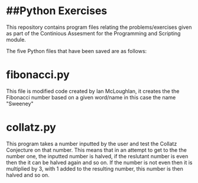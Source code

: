 ##Python Exercises
==================
This repository contains program files relating the problems/exercises given as part of 
the Continious Assesment for the Programming and Scripting module.

The five Python files that have been saved are as follows:
  # fibonacci.py   
  This file is modified code created by Ian McLoughlan, it creates the the Fibonacci number based on a given word/name in this case the name "Sweeney"
  # collatz.py
  This program takes a number inputted by the user and test the Collatz Conjecture on that number. This means that in an attempt to get to the the number one, the inputted number is halved, if the reslutant number is even then the it can be halved again and so on. If the number is not even then it is multiplied by 3, with 1 added to the resulting number, this number is then halved and so on. 
  
  
